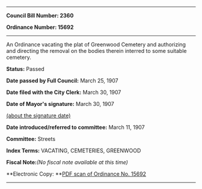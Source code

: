 

********

**Council Bill Number: 2360**
   
**Ordinance Number: 15692**
********

 An Ordinance vacating the plat of Greenwood Cemetery and authorizing and directing the removal on the bodies therein interred to some suitable cemetery.

**Status:** Passed
   
**Date passed by Full Council:** March 25, 1907
   
**Date filed with the City Clerk:** March 30, 1907
   
**Date of Mayor's signature:** March 30, 1907
   
[(about the signature date)](/~public/approvaldate.htm)
   
   
   
**Date introduced/referred to committee:** March 11, 1907
   
**Committee:** Streets
   
   
**Index Terms:** VACATING, CEMETERIES, GREENWOOD

**Fiscal Note:**_(No fiscal note available at this time)_

**Electronic Copy: **[PDF scan of Ordinance No. 15692](/~archives/Ordinances/Ord_15692.pdf)

********

